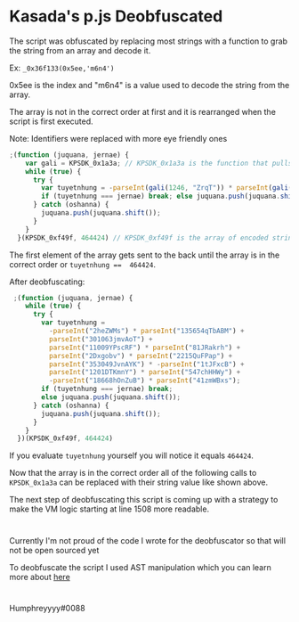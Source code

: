 # Kasada's p.js Deobfuscated

The script was obfuscated by replacing most strings with a function to grab the string from an array and decode it.

Ex:
`_0x36f133(0x5ee,'m6n4')`

0x5ee is the index and "m6n4" is a value used to decode the string from the array.

The array is not in the correct order at first and it is rearranged when the script is first executed.

Note: Identifiers were replaced with more eye friendly ones
```js
;(function (juquana, jernae) {
    var gali = KPSDK_0x1a3a; // KPSDK_0x1a3a is the function that pulls from the array and decodes the string
    while (true) {
      try {
        var tuyetnhung = -parseInt(gali(1246, "ZrqT")) * parseInt(gali(1123, "SF8Y")) + parseInt(gali(866, "B&jL")) + parseInt(gali(488, "i&SL")) * parseInt(gali(749, "SF8Y")) + parseInt(gali(1404, "0mUP")) * parseInt(gali(1382, "VR1C")) + parseInt(gali(1566, "8%Ma")) * -parseInt(gali(937, "s$M0")) + parseInt(gali(1517, "KuSv")) * parseInt(gali(1258, "HY&U")) + -parseInt(gali(403, "s$M0")) * parseInt(gali(1201, "#jW1"));
        if (tuyetnhung === jernae) break; else juquana.push(juquana.shift());
      } catch (oshanna) {
        juquana.push(juquana.shift());
      }
    }
  }(KPSDK_0xf49f, 464424) // KPSDK_0xf49f is the array of encoded strings
```

The first element of the array gets sent to the back until the array is in the correct order or `tuyetnhung ==  464424`.

After deobfuscating:
```js
 ;(function (juquana, jernae) {
    while (true) {
      try {
        var tuyetnhung =
          -parseInt("2heZWMs") * parseInt("135654qTbABM") +
          parseInt("301063jmvAoT") +
          parseInt("11009YPscRF") * parseInt("81JRakrh") +
          parseInt("2Dxgobv") * parseInt("2215QuFPap") +
          parseInt("353049JvnAYK") * -parseInt("1tJFxcB") +
          parseInt("1201DTKmnY") * parseInt("547chHHWy") +
          -parseInt("18668hOnZuB") * parseInt("41zmWBxs");
        if (tuyetnhung === jernae) break;
        else juquana.push(juquana.shift());
      } catch (oshanna) {
        juquana.push(juquana.shift());
      }
    }
  })(KPSDK_0xf49f, 464424)
```

If you evaluate `tuyetnhung` yourself you will notice it equals `464424`.

Now that the array is in the correct order all of the following calls to `KPSDK_0x1a3a` can be replaced with their string value like shown above.

The next step of deobfuscating this script is coming up with a strategy to make the VM logic starting at line 1508 more readable.
#

Currently I'm not proud of the code I wrote for the deobfuscator so that will not be open sourced yet

To deobfuscate the script I used AST manipulation which you can learn more about [here](https://0x31.sh/)
#
Humphreyyyy#0088
